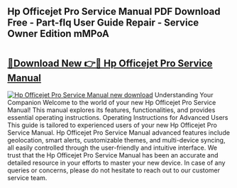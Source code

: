 ## Hp Officejet Pro Service Manual PDF Download Free - Part-fIq User Guide Repair - Service Owner Edition mMPoA

# <h2><a href="http://bc48044.oget.top/?id=Hp+Officejet+Pro+Service+Manual">🔗Download New 👉🔴 Hp Officejet Pro Service Manual</a></h2>

[![Hp Officejet Pro Service Manual new download](https://i.imgur.com/5g1atiW.png)](http://bc48044.oget.top/?id=Hp+Officejet+Pro+Service+Manual)
Understanding Your Companion Welcome to the world of your new Hp Officejet Pro Service Manual! This manual explores its features, functionalities, and provides essential operating instructions. Operating Instructions for Advanced Users This guide is tailored to experienced users of your new Hp Officejet Pro Service Manual. Hp Officejet Pro Service Manual advanced features include geolocation, smart alerts, customizable themes, and multi-device syncing, all easily controlled through the user-friendly and intuitive interface. We trust that the Hp Officejet Pro Service Manual has been an accurate and detailed resource in your efforts to master your new device. In case of any queries or concerns, please do not hesitate to reach out to our customer service team.

